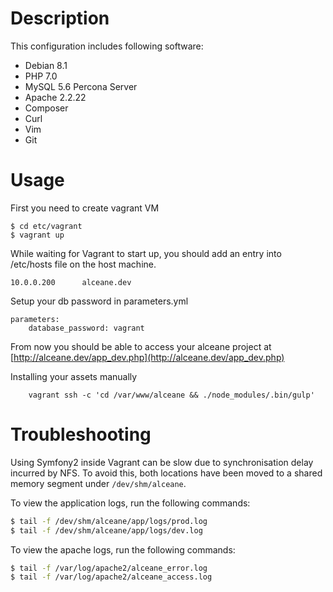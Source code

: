 # Description
This configuration includes following software:

* Debian 8.1
* PHP 7.0
* MySQL 5.6 Percona Server
* Apache 2.2.22
* Composer
* Curl
* Vim
* Git

# Usage

First you need to create vagrant VM

```
$ cd etc/vagrant
$ vagrant up
```

While waiting for Vagrant to start up, you should add an entry into /etc/hosts file on the host machine.

```
10.0.0.200      alceane.dev
```

Setup your db password in parameters.yml

```
parameters:
    database_password: vagrant
```

From now you should be able to access your alceane project at [http://alceane.dev/app_dev.php](http://alceane.dev/app_dev.php)

Installing your assets manually

```
    vagrant ssh -c 'cd /var/www/alceane && ./node_modules/.bin/gulp'
```

# Troubleshooting

Using Symfony2 inside Vagrant can be slow due to synchronisation delay incurred by NFS. To avoid this, both locations have been moved to a shared memory segment under ``/dev/shm/alceane``.

To view the application logs, run the following commands:

```bash
$ tail -f /dev/shm/alceane/app/logs/prod.log
$ tail -f /dev/shm/alceane/app/logs/dev.log
```

To view the apache logs, run the following commands:

```bash
$ tail -f /var/log/apache2/alceane_error.log
$ tail -f /var/log/apache2/alceane_access.log
```